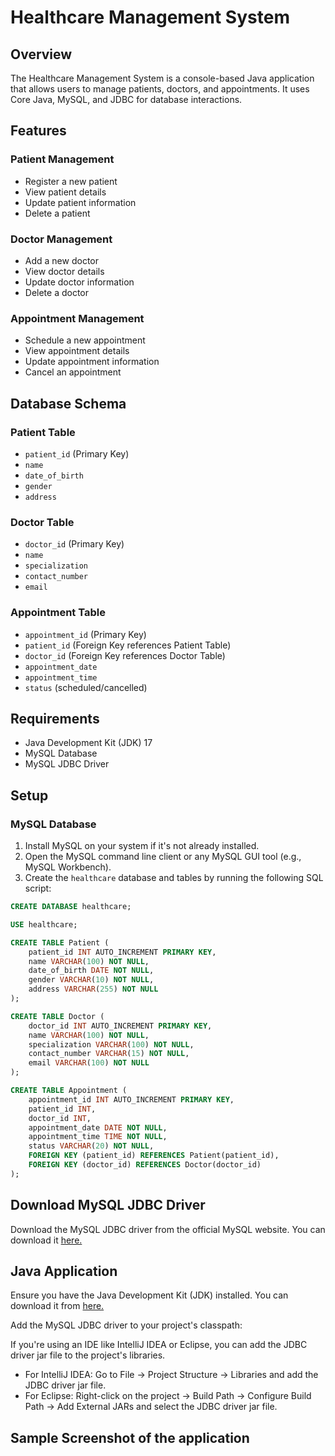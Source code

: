 # Healthcare Management System

## Overview

The Healthcare Management System is a console-based Java application that allows users to manage patients, doctors, and appointments. It uses Core Java, MySQL, and JDBC for database interactions.

## Features

### Patient Management
- Register a new patient
- View patient details
- Update patient information
- Delete a patient

### Doctor Management
- Add a new doctor
- View doctor details
- Update doctor information
- Delete a doctor

### Appointment Management
- Schedule a new appointment
- View appointment details
- Update appointment information
- Cancel an appointment

## Database Schema

### Patient Table
- `patient_id` (Primary Key)
- `name`
- `date_of_birth`
- `gender`
- `address`

### Doctor Table
- `doctor_id` (Primary Key)
- `name`
- `specialization`
- `contact_number`
- `email`

### Appointment Table
- `appointment_id` (Primary Key)
- `patient_id` (Foreign Key references Patient Table)
- `doctor_id` (Foreign Key references Doctor Table)
- `appointment_date`
- `appointment_time`
- `status` (scheduled/cancelled)

## Requirements

- Java Development Kit (JDK) 17
- MySQL Database
- MySQL JDBC Driver

## Setup

### MySQL Database

1. Install MySQL on your system if it's not already installed.
2. Open the MySQL command line client or any MySQL GUI tool (e.g., MySQL Workbench).
3. Create the `healthcare` database and tables by running the following SQL script:

```sql
CREATE DATABASE healthcare;

USE healthcare;

CREATE TABLE Patient (
    patient_id INT AUTO_INCREMENT PRIMARY KEY,
    name VARCHAR(100) NOT NULL,
    date_of_birth DATE NOT NULL,
    gender VARCHAR(10) NOT NULL,
    address VARCHAR(255) NOT NULL
);

CREATE TABLE Doctor (
    doctor_id INT AUTO_INCREMENT PRIMARY KEY,
    name VARCHAR(100) NOT NULL,
    specialization VARCHAR(100) NOT NULL,
    contact_number VARCHAR(15) NOT NULL,
    email VARCHAR(100) NOT NULL
);

CREATE TABLE Appointment (
    appointment_id INT AUTO_INCREMENT PRIMARY KEY,
    patient_id INT,
    doctor_id INT,
    appointment_date DATE NOT NULL,
    appointment_time TIME NOT NULL,
    status VARCHAR(20) NOT NULL,
    FOREIGN KEY (patient_id) REFERENCES Patient(patient_id),
    FOREIGN KEY (doctor_id) REFERENCES Doctor(doctor_id)
);
```

## Download MySQL JDBC Driver
Download the MySQL JDBC driver from the official MySQL website. You can download it <a href="https://dev.mysql.com/downloads/connector/j/">here.</a>

## Java Application
Ensure you have the Java Development Kit (JDK) installed. You can download it from <a href="https://www.oracle.com/in/java/technologies/downloads/">here.</a>

Add the MySQL JDBC driver to your project's classpath:

If you're using an IDE like IntelliJ IDEA or Eclipse, you can add the JDBC driver jar file to the project's libraries.
<ul><li>For IntelliJ IDEA: Go to File -> Project Structure -> Libraries and add the JDBC driver jar file.</li>
<li>For Eclipse: Right-click on the project -> Build Path -> Configure Build Path -> Add External JARs and select the JDBC driver jar file.</li></ul>

## Sample Screenshot of the application


